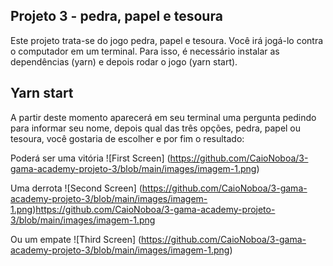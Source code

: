 ## Projeto 3 - pedra, papel e tesoura

Este projeto trata-se do jogo pedra, papel e tesoura. Você irá jogá-lo contra o computador em um terminal. Para isso, é necessário instalar as dependências (yarn) e depois rodar o jogo (yarn start).

## Yarn start

A partir deste momento aparecerá em seu terminal uma pergunta pedindo para informar seu nome, depois qual das três opções, pedra, papel ou tesoura, você gostaria de escolher e por fim o resultado:

Poderá ser uma vitória
![First Screen] (https://github.com/CaioNoboa/3-gama-academy-projeto-3/blob/main/images/imagem-1.png)

Uma derrota
![Second Screen] (https://github.com/CaioNoboa/3-gama-academy-projeto-3/blob/main/images/imagem-1.png)https://github.com/CaioNoboa/3-gama-academy-projeto-3/blob/main/images/imagem-1.png

Ou um empate
![Third Screen] (https://github.com/CaioNoboa/3-gama-academy-projeto-3/blob/main/images/imagem-1.png)